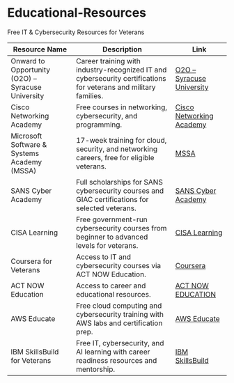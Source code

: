 # Educational-Resources

Free IT & Cybersecurity Resources for Veterans

| Resource Name | Description | Link |
|---------------|-------------|------|
| Onward to Opportunity (O2O) – Syracuse University | Career training with industry-recognized IT and cybersecurity certifications for veterans and military families. | [O2O – Syracuse University](https://ivmf.syracuse.edu/programs/career-training/) |
| Cisco Networking Academy | Free courses in networking, cybersecurity, and programming. | [Cisco Networking Academy](https://www.netacad.com/) |
| Microsoft Software & Systems Academy (MSSA) | 17-week training for cloud, security, and networking careers, free for eligible veterans. | [MSSA](https://military.microsoft.com/mssa/) |
| SANS Cyber Academy | Full scholarships for SANS cybersecurity courses and GIAC certifications for selected veterans. | [SANS Cyber Academy](https://www.sans.org/cyber-academy) |
| CISA Learning | Free government-run cybersecurity courses from beginner to advanced levels for veterans. | [CISA Learning](https://niccs.cisa.gov/training/cisa-learning) |
| Coursera for Veterans | Access to IT and cybersecurity courses via ACT NOW Education. | [Coursera](https://www.coursera.org/) | [ACT NOW EDUCATION](https://actnoweducation.org/)|
| ACT NOW Education | Access to career and educational resources. | [ACT NOW EDUCATION](https://actnoweducation.org/)|
| AWS Educate | Free cloud computing and cybersecurity training with AWS labs and certification prep. | [AWS Educate](https://aws.amazon.com/education/awseducate/veterans/) |
| IBM SkillsBuild for Veterans | Free IT, cybersecurity, and AI learning with career readiness resources and mentorship. | [IBM SkillsBuild](https://skillsbuild.org/) |
